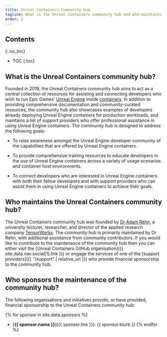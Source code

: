```yaml
---
title: Unreal Containers Community Hub
tagline: What is the Unreal Containers community hub and who maintains it?
order: 2
---
```


## Contents
{:.no_toc}

* TOC
{:toc}


## What is the Unreal Containers community hub?

Founded in 2019, the Unreal Containers community hub aims to act as a central collection of resources for assisting and connecting developers who wish to run Epic Games' [Unreal Engine](https://www.unrealengine.com/) inside [containers](https://www.docker.com/resources/what-container). In addition to providing comprehensive documentation and community-curated resources, the community hub also showcases examples of developers already deploying Unreal Engine containers for production workloads, and maintains a list of support providers who offer professional assistance in using Unreal Engine containers. The community hub is designed to address the following goals:

- To raise awareness amongst the Unreal Engine developer community of the capabilities that are offered by Unreal Engine containers.

- To provide comprehensive training resources to educate developers in the use of Unreal Engine containers across a variety of usage scenarios and container host environments.

- To connect developers who are interested in Unreal Engine containers with both their fellow developers and with support providers who can assist them in using Unreal Engine containers to achieve their goals.


## Who maintains the Unreal Containers community hub?

The Unreal Containers community hub was founded by [Dr Adam Rehn](https://adamrehn.com), a university lecturer, researcher, and director of the applied research company [TensorWorks](https://tensorworks.com.au). The community hub is primarily maintained by Dr Rehn, with additional assistance from community contributors. If you would like to contribute to the maintenance of the community hub then you can either visit the [Unreal Containers GitHub organisation]({{ site.data.nav.social[1].link }}) or engage the services of one of the [support providers]({{ "/support" | relative_uri }}) who provide financial sponsorship to the community hub.


## Who sponsors the maintenance of the community hub?

The following organisations and initiatives provide, or have provided, financial sponsorship to the Unreal Containers community hub:

{% for sponsor in site.data.sponsors %}
- [**{{ sponsor.name }}**]({{ sponsor.link }}): {{ sponsor.blurb }}
{% endfor %}
